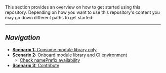 This section provides an overview on how to get started using this repository. Depending on how you want to use this repository's content you may go down different paths to get started:

---

## _Navigation_
- [**Scenario 1:** Consume module library only](./Getting%20started%20-%20Scenario%201%20Consume%20library)
- [**Scenario 2:** Onboard module library and CI environment](./Getting%20started%20-%20Scenario%202%20Onboard%20module%20library%20and%20CI%20environment)
  - [Check namePrefix availability](./Getting%20started%20-%20Check%20NamePrefix%20availability)
- [**Scenario 3:** Contribute](./Getting%20started%20-%20Scenario%203%20Contribute)
